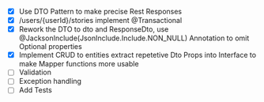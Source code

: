 - [x] Use DTO Pattern to make precise Rest Responses
- [x] /users/{userId}/stories implement @Transactional
- [x] Rework the DTO to <Entity>dto and <Entity>ResponseDto, use @JacksonInclude(JsonInclude.Include.NON_NULL) Annotation to omit Optional properties
- [x] Implement CRUD to entities extract repetetive Dto Props into Interface to make Mapper functions more usable
- [ ] Validation
- [ ] Exception handling
- [ ] Add Tests
